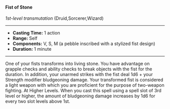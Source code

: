 #### Fist of Stone
*1st-level transmutation* (Druid,Sorcerer,Wizard)
___
- **Casting Time:** 1 action
- **Range:** Self
- **Components:** V, S, M (a pebble inscribed with a stylized fist design)
- **Duration:** 1 minute
---
One of your fists transforms into living stone. You
have advantage on grapple checks and ability
checks to break objects with the fist for the
duration.
In addition, your unarmed strikes with the fist
deal 1d6 + your Strength modifier bludgeoning
damage. Your transformed fist is considered a light
weapon with which you are proficient for the
purpose of two-weapon fighting.
At Higher Levels.  When you cast this spell using
a spell slot of 3rd level or higher, the amount of
bludgeoning damage increases by 1d6 for every two
slot levels above 1st.
